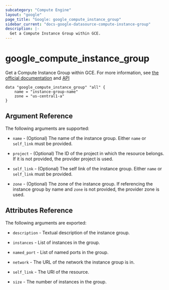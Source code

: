 ```yaml
---
subcategory: "Compute Engine"
layout: "google"
page_title: "Google: google_compute_instance_group"
sidebar_current: "docs-google-datasource-compute-instance-group"
description: |-
  Get a Compute Instance Group within GCE.
---
```


# google\_compute\_instance\_group

Get a Compute Instance Group within GCE.
For more information, see [the official documentation](https://cloud.google.com/compute/docs/instance-groups/#unmanaged_instance_groups)
and [API](https://cloud.google.com/compute/docs/reference/latest/instanceGroups)

```
data "google_compute_instance_group" "all" {
	name = "instance-group-name"
	zone = "us-central1-a"
}
```

## Argument Reference

The following arguments are supported:

* `name` - (Optional) The name of the instance group. Either `name` or `self_link` must be provided.

* `project` - (Optional) The ID of the project in which the resource belongs. If it
    is not provided, the provider project is used.

* `self_link` - (Optional) The self link of the instance group. Either `name` or `self_link` must be provided.

* `zone` - (Optional) The zone of the instance group. If referencing the instance group by name
    and `zone` is not provided, the provider zone is used.

## Attributes Reference

The following arguments are exported:

* `description` - Textual description of the instance group.

* `instances` - List of instances in the group.

* `named_port` - List of named ports in the group.

* `network` - The URL of the network the instance group is in.

* `self_link` - The URI of the resource.

* `size` - The number of instances in the group.
